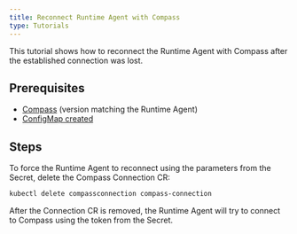 ```yaml
---
title: Reconnect Runtime Agent with Compass
type: Tutorials
---
```


This tutorial shows how to reconnect the Runtime Agent with Compass after the established connection was lost.

## Prerequisites

- [Compass](https://github.com/kyma-incubator/compass) (version matching the Runtime Agent)
- [ConfigMap created](#tutorials-configure-runtime-agent-with-compass)

## Steps

To force the Runtime Agent to reconnect using the parameters from the Secret, delete the Compass Connection CR:

```bash
kubectl delete compassconnection compass-connection
```

After the Connection CR is removed, the Runtime Agent will try to connect to Compass using the token from the Secret.
